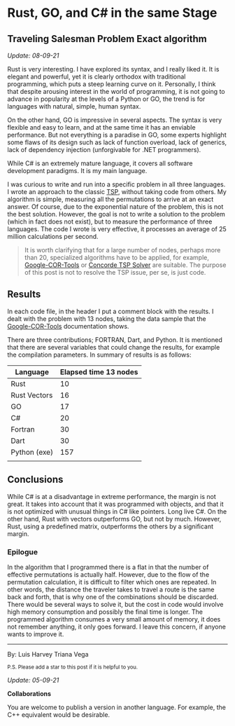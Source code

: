 # Rust, GO, and C# in the same Stage

## Traveling Salesman Problem Exact algorithm

*Update: 08-09-21*

Rust is very interesting. I have explored its syntax, and I really liked it. It is elegant and powerful, yet it is clearly orthodox with traditional programming, which puts a steep learning curve on it. Personally, I think that despite arousing interest in the world of programming, it is not going to advance in popularity at the levels of a Python or GO, the trend is for languages with natural, simple, human syntax.

On the other hand, GO is impressive in several aspects. The syntax is very flexible and easy to learn, and at the same time it has an enviable performance. But not everything is a paradise in GO, some experts highlight some flaws of its design such as lack of function overload, lack of generics, lack of dependency injection (unforgivable for .NET programmers).

While C# is an extremely mature language, it covers all software development paradigms. It is my main language.

I was curious to write and run into a specific problem in all three languages. I wrote an approach to the classic [TSP](https://en.wikipedia.org/wiki/Travelling_salesman_problem), without taking code from others. My algorithm is simple, measuring all the permutations to arrive at an exact answer. Of course, due to the exponential nature of the problem, this is not the best solution. However, the goal is not to write a solution to the problem (which in fact does not exist), but to measure the performance of three languages. The code I wrote is very effective, it processes an average of 25 million calculations per second.

>It is worth clarifying that for a large number of nodes, perhaps more than 20, specialized algorithms have to be applied, for example, [Google-COR-Tools](https://developers.google.com/optimization/routing/tsp) or [Concorde TSP Solver](https://www.math.uwaterloo.ca/tsp/concorde.html) are suitable. The purpose of this post is not to resolve the TSP issue, per se, is just code.

## Results

In each code file, in the header I put a comment block with the results. I dealt with the problem with 13 nodes, taking the data sample that the [Google-COR-Tools](https://developers.google.com/optimization/routing/tsp) documentation shows.

There are three contributions; FORTRAN, Dart, and Python. It is mentioned that there are several variables that could change the results, for example the compilation parameters. In summary of results is as follows:

| Language     | Elapsed time 13 nodes |
| ------------ | --------------------- |
| Rust         | 10                    |
| Rust Vectors | 16                    |
| GO           | 17                    |
| C#           | 20                    |
| Fortran      | 30                    |
| Dart         | 30                    |
| Python (exe) | 157                   |
|              |                       |

## Conclusions

While C# is at a disadvantage in extreme performance, the margin is not great. It takes into account that it was programmed with objects, and that it is not optimized with unusual things in C# like pointers. Long live C#. On the other hand, Rust with vectors outperforms GO, but not by much. However, Rust, using a predefined matrix, outperforms the others by a significant margin. 

### Epilogue

In the algorithm that I programmed there is a flat in that the number of effective permutations is actually half. However, due to the flow of the permutation calculation, it is difficult to filter which ones are repeated. In other words, the distance the traveler takes to travel a route is the same back and forth, that is why one of the combinations should be discarded. There would be several ways to solve it, but the cost in code would involve high memory consumption and possibly the final time is longer. The programmed algorithm consumes a very small amount of memory, it does not remember anything, it only goes forward. I leave this concern, if anyone wants to improve it.

---
By: Luis Harvey Triana Vega

<small>P.S. Please add a star to this post if it is helpful to you.</small>

*Update: 05-09-21*

**Collaborations**

You are welcome to publish a version in another language. For example, the C++ equivalent would be desirable. 

